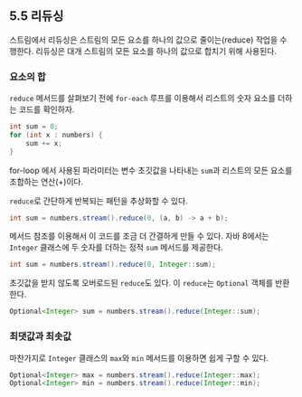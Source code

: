 ## 5.5 리듀싱
스트림에서 리듀싱은 스트림의 모든 요소를 하나의 값으로 줄이는(reduce) 작업을 수행한다. 리듀싱은 대개 스트림의 모든 요소를 하나의 값으로 합치기 위해 사용된다.

### 요소의 합
`reduce` 메서드를 살펴보기 전에 `for-each` 루프를 이용해서 리스트의 숫자 요소를 더하는 코드를 확인하자.
```Java
int sum = 0;
for (int x : numbers) {
	sum += x;
}
```
for-loop 에서 사용된 파라미터는 변수 초깃값을 나타내는 `sum`과 리스트의 모든 요소를 조합하는 연산(+)이다.

`reduce`로 간단하게 반복되는 패턴을 추상화할 수 있다.
```Java
int sum = numbers.stream().reduce(0, (a, b) -> a + b);
```
메서드 참조를 이용해서 이 코드를 조금 더 간결하게 만들 수 있다. 자바 8에서는 `Integer` 클래스에 두 숫자를 더하는 정적 `sum` 메서드를 제공한다.
```Java
int sum = numbers.stream().reduce(0, Integer::sum);
```
초깃값을 받지 않도록 오버로드된 `reduce`도 있다. 이 `reduce`는 `Optional` 객체를 반환한다.
```Java
Optional<Integer> sum = numbers.stream().reduce(Integer::sum);
```
### 최댓값과 최솟값
마찬가지로 `Integer` 클래스의 `max`와 `min` 메서드를 이용하면 쉽게 구할 수 있다.
```Java
Optional<Integer> max = numbers.stream().reduce(Integer::max);
Optional<Integer> min = numbers.stream().reduce(Integer::min);
```
